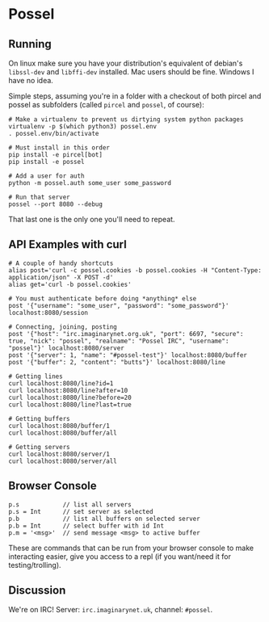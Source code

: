 # Possel

## Running
On linux make sure you have your distribution's equivalent of debian's `libssl-dev` and `libffi-dev` installed. Mac
users should be fine. Windows I have no idea.

Simple steps, assuming you're in a folder with a checkout of both pircel and possel as subfolders (called `pircel` and
`possel`, of course):

    # Make a virtualenv to prevent us dirtying system python packages
    virtualenv -p $(which python3) possel.env
    . possel.env/bin/activate

    # Must install in this order
    pip install -e pircel[bot]
    pip install -e possel

    # Add a user for auth
    python -m possel.auth some_user some_password

    # Run that server
    possel --port 8080 --debug

That last one is the only one you'll need to repeat.

## API Examples with curl

    # A couple of handy shortcuts
    alias post='curl -c possel.cookies -b possel.cookies -H "Content-Type: application/json" -X POST -d'
    alias get='curl -b possel.cookies'

    # You must authenticate before doing *anything* else
    post '{"username": "some_user", "password": "some_password"}' localhost:8080/session

    # Connecting, joining, posting
    post '{"host": "irc.imaginarynet.org.uk", "port": 6697, "secure": true, "nick": "possel", "realname": "Possel IRC", "username": "possel"}' localhost:8080/server
    post '{"server": 1, "name": "#possel-test"}' localhost:8080/buffer
    post '{"buffer": 2, "content": "butts"}' localhost:8080/line

    # Getting lines
    curl localhost:8080/line?id=1
    curl localhost:8080/line?after=10
    curl localhost:8080/line?before=20
    curl localhost:8080/line?last=true

    # Getting buffers
    curl localhost:8080/buffer/1
    curl localhost:8080/buffer/all

    # Getting servers
    curl localhost:8080/server/1
    curl localhost:8080/server/all

## Browser Console

    p.s            // list all servers
    p.s = Int      // set server as selected
    p.b            // list all buffers on selected server
    p.b = Int      // select buffer with id Int
    p.m = '<msg>'  // send message <msg> to active buffer

These are commands that can be run from your browser console to make interacting easier, give you access to a repl (if you want/need it for testing/trolling).
## Discussion

We're on IRC! Server: `irc.imaginarynet.uk`, channel: `#possel`.
